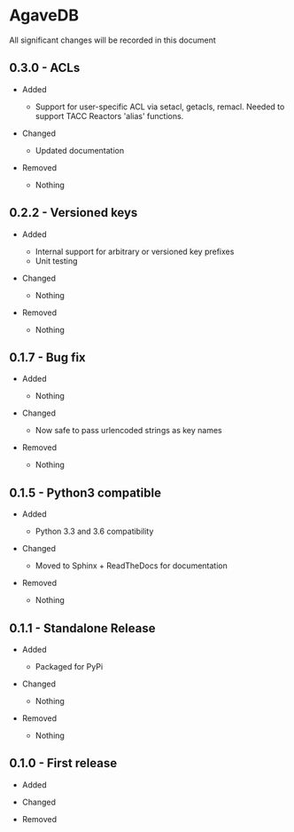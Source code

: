 # AgaveDB

All significant changes will be recorded in this document

## 0.3.0 - ACLs

* Added
    * Support for user-specific ACL via setacl, getacls, remacl. Needed to support TACC Reactors 'alias' functions.

* Changed
    * Updated documentation

* Removed
    * Nothing

## 0.2.2 - Versioned keys

* Added
    * Internal support for arbitrary or versioned key prefixes
    * Unit testing

* Changed
    * Nothing

* Removed
    * Nothing

## 0.1.7 - Bug fix

* Added
    * Nothing

* Changed
    * Now safe to pass urlencoded strings as key names

* Removed
    * Nothing

## 0.1.5 - Python3 compatible

* Added
    * Python 3.3 and 3.6 compatibility

* Changed
    * Moved to Sphinx + ReadTheDocs for documentation

* Removed
    * Nothing


## 0.1.1 - Standalone Release

* Added
    * Packaged for PyPi

* Changed
    * Nothing

* Removed
    * Nothing

## 0.1.0 - First release

* Added

* Changed

* Removed
